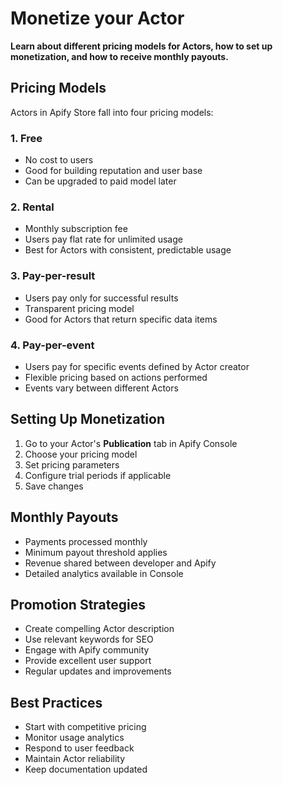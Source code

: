 # Monetize your Actor

**Learn about different pricing models for Actors, how to set up monetization, and how to receive monthly payouts.**

## Pricing Models

Actors in Apify Store fall into four pricing models:

### 1. Free
- No cost to users
- Good for building reputation and user base
- Can be upgraded to paid model later

### 2. Rental
- Monthly subscription fee
- Users pay flat rate for unlimited usage
- Best for Actors with consistent, predictable usage

### 3. Pay-per-result
- Users pay only for successful results
- Transparent pricing model
- Good for Actors that return specific data items

### 4. Pay-per-event
- Users pay for specific events defined by Actor creator
- Flexible pricing based on actions performed
- Events vary between different Actors

## Setting Up Monetization

1. Go to your Actor's **Publication** tab in Apify Console
2. Choose your pricing model
3. Set pricing parameters
4. Configure trial periods if applicable
5. Save changes

## Monthly Payouts

- Payments processed monthly
- Minimum payout threshold applies
- Revenue shared between developer and Apify
- Detailed analytics available in Console

## Promotion Strategies

- Create compelling Actor description
- Use relevant keywords for SEO
- Engage with Apify community
- Provide excellent user support
- Regular updates and improvements

## Best Practices

- Start with competitive pricing
- Monitor usage analytics
- Respond to user feedback
- Maintain Actor reliability
- Keep documentation updated